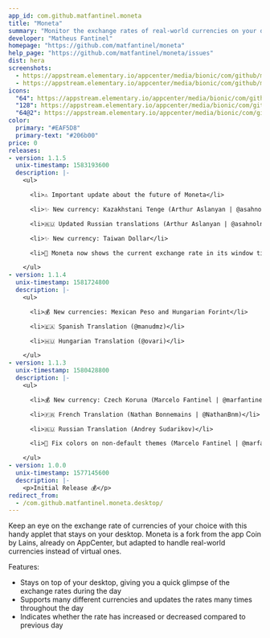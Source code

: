 ```yaml
---
app_id: com.github.matfantinel.moneta
title: "Moneta"
summary: "Monitor the exchange rates of real-world currencies on your desktop"
developer: "Matheus Fantinel"
homepage: "https://github.com/matfantinel/moneta"
help_page: "https://github.com/matfantinel/moneta/issues"
dist: hera
screenshots:
  - https://appstream.elementary.io/appcenter/media/bionic/com/github/matfantinel.moneta/1275559E34304E693615099CC6CCB506/screenshots/image-1_orig.png
  - https://appstream.elementary.io/appcenter/media/bionic/com/github/matfantinel.moneta/1275559E34304E693615099CC6CCB506/screenshots/image-2_orig.png
icons:
  "64": https://appstream.elementary.io/appcenter/media/bionic/com/github/matfantinel.moneta/1275559E34304E693615099CC6CCB506/icons/64x64/com.github.matfantinel.moneta_com.github.matfantinel.moneta.png
  "128": https://appstream.elementary.io/appcenter/media/bionic/com/github/matfantinel.moneta/1275559E34304E693615099CC6CCB506/icons/128x128/com.github.matfantinel.moneta_com.github.matfantinel.moneta.png
  "64@2": https://appstream.elementary.io/appcenter/media/bionic/com/github/matfantinel.moneta/1275559E34304E693615099CC6CCB506/icons/64x64@2/com.github.matfantinel.moneta_com.github.matfantinel.moneta.png
color:
  primary: "#EAF5D8"
  primary-text: "#206b00"
price: 0
releases:
- version: 1.1.5
  unix-timestamp: 1583193600
  description: |-
    <ul>

      <li>⚠️ Important update about the future of Moneta</li>

      <li>✨️ New currency: Kazakhstani Tenge (Arthur Aslanyan | @asahnoln)</li>

      <li>🇷🇺️ Updated Russian translations (Arthur Aslanyan | @asahnoln)</li>

      <li>✨️ New currency: Taiwan Dollar</li>

      <li>👀️ Moneta now shows the current exchange rate in its window title in the taskbar if your OS supports it</li>

    </ul>
- version: 1.1.4
  unix-timestamp: 1581724800
  description: |-
    <ul>

      <li>💰 New currencies: Mexican Peso and Hungarian Forint</li>

      <li>🇪🇦️ Spanish Translation (@manudmz)</li>

      <li>🇭🇺️ Hungarian Translation (@ovari)</li>

    </ul>
- version: 1.1.3
  unix-timestamp: 1580428800
  description: |-
    <ul>

      <li>💰 New currency: Czech Koruna (Marcelo Fantinel | @marfantinel)</li>

      <li>🇫🇷 French Translation (Nathan Bonnemains | @NathanBnm)</li>

      <li>🇷🇺 Russian Translation (Andrey Sudarikov)</li>

      <li>🎨 Fix colors on non-default themes (Marcelo Fantinel | @marfantinel)</li>

    </ul>
- version: 1.0.0
  unix-timestamp: 1577145600
  description: |-
    <p>Initial Release 💰️</p>
redirect_from:
  - /com.github.matfantinel.moneta.desktop/
---
```


<p>Keep an eye on the exchange rate of currencies of your choice with this handy applet that stays on your desktop. Moneta is a fork from the app Coin by Lains, already on AppCenter, but adapted to handle real-world currencies instead of virtual ones.</p>
<p>Features:</p>
<ul>
  <li>Stays on top of your desktop, giving you a quick glimpse of the exchange rates during the day</li>
  <li>Supports many different currencies and updates the rates many times throughout the day</li>
  <li>Indicates whether the rate has increased or decreased compared to previous day</li>
</ul>